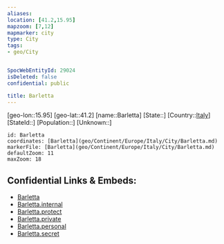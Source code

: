 ```yaml
---
aliases: 
location: [41.2,15.95]
mapzoom: [7,12] 
mapmarker: city 
type: City
tags:
- geo/City


SpocWebEntityId: 29024
isDeleted: false
confidential: public

title: Barletta
---
```

[geo-lon::15.95]
[geo-lat::41.2]
[name::Barletta]
[State::]
[Country::[Italy](geo/Continent/Europe/Italy.md)]
[StateId::]
[Population::]
[Unknown::]


```leaflet
id: Barletta
coordinates: [Barletta](geo/Continent/Europe/Italy/City/Barletta.md)
markerFile: [Barletta](geo/Continent/Europe/Italy/City/Barletta.md)
defaultZoom: 11 
maxZoom: 18
```


## Confidential Links & Embeds: 
- [Barletta](../../../../../../_public/geo/Continent/Europe/Italy/City/Barletta.md) 
- [Barletta.internal](../../../../../../_internal/geo/Continent/Europe/Italy/City/Barletta.internal.md) 
- [Barletta.protect](../../../../../../_protect/geo/Continent/Europe/Italy/City/Barletta.protect.md) 
- [Barletta.private](../../../../../../_private/geo/Continent/Europe/Italy/City/Barletta.private.md) 
- [Barletta.personal](../../../../../../_personal/geo/Continent/Europe/Italy/City/Barletta.personal.md) 
- [Barletta.secret](../../../../../../_secret/geo/Continent/Europe/Italy/City/Barletta.secret.md) 
